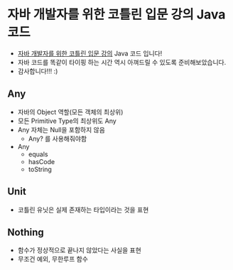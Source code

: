 # 자바 개발자를 위한 코틀린 입문 강의 Java 코드

- [자바 개발자를 위한 코틀린 입문 강의](https://inf.run/A9p7) Java 코드 입니다!
- 자바 코드를 똑같이 타이핑 하는 시간 역시 아껴드릴 수 있도록 준비해보았습니다.
- 감사합니다!!! :)

## Any

- 자바의 Object 역할(모든 객체의 최상위)
- 모든 Primitive Type의 최상위도 Any
- Any 자체는 Null을 포함하지 않음
  - Any? 를 사용해줘야함
- Any
  - equals
  - hasCode
  - toString

## Unit
- 코틀린 유닛은 실제 존재하는 타입이라는 것을 표현

## Nothing
- 함수가 정상적으로 끝나지 않았다는 사실을 표현
- 무조건 예외, 무한루프 함수